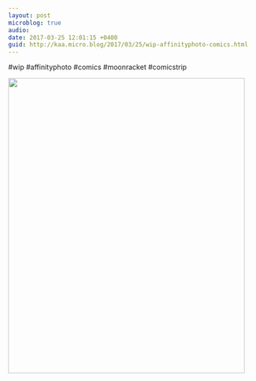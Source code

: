 ```yaml
---
layout: post
microblog: true
audio: 
date: 2017-03-25 12:01:15 +0400
guid: http://kaa.micro.blog/2017/03/25/wip-affinityphoto-comics.html
---
```

#wip #affinityphoto #comics #moonracket #comicstrip

<img src="http://www.kaa.bz/uploads/2018/ad4d8cbb09.jpg" width="480" height="600" />
